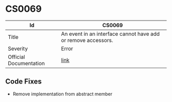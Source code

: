 # CS0069

| Id                     | CS0069                                                            |
| ---------------------- | ----------------------------------------------------------------- |
| Title                  | An event in an interface cannot have add or remove accessors\.    |
| Severity               | Error                                                             |
| Official Documentation | [link](http://docs.microsoft.com/en-us/dotnet/csharp/misc/cs0069) |

## Code Fixes

* Remove implementation from abstract member

